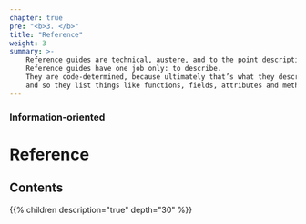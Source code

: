 ```yaml
---
chapter: true
pre: "<b>3. </b>"
title: "Reference"
weight: 3
summary: >-
    Reference guides are technical, austere, and to the point descriptions of the machinery and how to operate it.
    Reference guides have one job only: to describe.
    They are code-determined, because ultimately that’s what they describe: key classes, functions, APIs,
    and so they list things like functions, fields, attributes and methods, and set out how to use them.
---
```


### Information-oriented

# Reference

## Contents

{{% children description="true" depth="30" %}}
